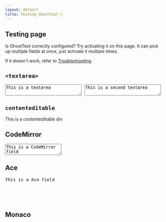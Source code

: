 ```yaml
---
layout: default
title: Testing GhostText 👻
---
```


<link rel="stylesheet" href="https://cdnjs.cloudflare.com/ajax/libs/codemirror/5.32.0/codemirror.min.css" />
<style>
	.CodeMirror {
		height: 120px;
	}
	.flex {
		display: flex;
		justify-content: space-between;
	}
	.flex textarea {
		width: 49%;
	}
	iframe {
		opacity: 0.8;
		height: 300px;
		max-width: 80% !important;
	}
	#monaco-editor {
		width: 100%;
		height: 100%;
	}
</style>

## Testing page

<p class="text-align-center">
	Is GhostText correctly configured? Try activating it on this page. It can pick up multiple fields at once, just activate it multiple times.
</p>
<p class="text-align-center">If it doesn't work, refer to <a href="/troubleshooting/">Troubleshooting</a>.</p>

## `<textarea>`

<div class="flex">
	<textarea>This is a textarea</textarea>
	<textarea>This is a second textarea</textarea>
</div>

## `contenteditable`

<div contenteditable class="field">This is a <em>contenteditable</em> div</div>

## CodeMirror

<!-- prettier-ignore-start -->

<textarea id="codemirror-field" class="field">
This is a CodeMirror field




</textarea>

<!-- prettier-ignore-end -->

<script src="https://cdnjs.cloudflare.com/ajax/libs/codemirror/5.32.0/codemirror.min.js"></script>
<script>
	const cm = window.CodeMirror.fromTextArea(document.getElementById('codemirror-field'), {
		lineNumbers: true,
		gutters: ['CodeMirror-linenumbers'],
	});
	cm.on('gutterClick', (cm, line) => {
		const info = cm.getLineHandle(line);
		if (info.widgets) {
			info.widgets.map(w => {
				const node = w.node;
				w.clear();
				node.parentNode.removeChild(node);
			});
		} else {
			const msg = document.createElement('textarea');
			msg.select();
			msg.setRangeText('This is a textarea as CodeMirror line widget');
			cm.addLineWidget(line, msg, {coverGutter: false, noHScroll: true});
		}
	});
</script>

## Ace

<pre id="ace-field" class="field">
This is a Ace field




</pre>

<script src="https://cdnjs.cloudflare.com/ajax/libs/ace/1.2.9/ace.js"></script>
<script>
	window.ace.edit('ace-field').setOption('maxLines', 30);
</script>

## Monaco

<script src="https://unpkg.com/monaco-editor@latest/min/vs/loader.js"></script>
<div id="monaco-editor"></div>

<script>
	require.config({ paths: { 'vs': 'https://unpkg.com/monaco-editor@latest/min/vs' }});
	window.MonacoEnvironment = { getWorkerUrl: () => proxy };

	let proxy = URL.createObjectURL(new Blob([`
		self.MonacoEnvironment = {
			baseUrl: 'https://unpkg.com/monaco-editor@latest/min/'
		};
		importScripts('https://unpkg.com/monaco-editor@latest/min/vs/base/worker/workerMain.js');
	`], { type: 'text/javascript' }));

	require(["vs/editor/editor.main"], function () {
		let editor = monaco.editor.create(document.getElementById('monaco-editor'), {
			value: [
				'function x() {',
				'\tconsole.log("Hello world!");',
				'}'
			].join('\n'),
			language: 'javascript',
		});
	});
</script>

## Fields inside iframe

<iframe src="." frameborder="0" class="field">One level deep, please!</iframe>
